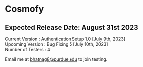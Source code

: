 # Cosmofy
## Expected Release Date: August 31st 2023

Current Version : Authentication Setup 1.0  [July 9th, 2023]  <br />
Upcoming Version : Bug Fixing 5  [July 10th, 2023]  <br />
Number of Testers : 4  <br />

Email me at bhatnag8@purdue.edu to join testing.

